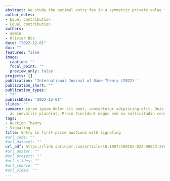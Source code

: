 ```yaml
---
abstract: We study the optimal entry fee in a symmetric private value first-price auction with signaling, in which the participation decisions and the auction outcome are used by an outside observer to infer the bidders’ types. We show that this auction has a unique fully separating equilibrium bidding function. When the bidders’ sensibility for the signaling concern is sufficiently strong, the expected revenue maximizing entry fee is the maximal fee that guarantees full participation. The larger is the bidder’s sensibility, the higher is the optimal participation.
author_notes:
- Equal contribution
- Equal contribution
authors:
- admin
- Olivier Bos
date: "2022-12-01"
doi: ""
featured: false
image:
  caption: ''
  focal_point: ""
  preview_only: false
projects: []
publication: 'International Journal of Game Theory (2022) '
publication_short: ""
publication_types:
- "2"
publishDate: "2022-12-01"
slides: ""
summary: Lorem ipsum dolor sit amet, consectetur adipiscing elit. Duis posuere tellus
  ac convallis placerat. Proin tincidunt magna sed ex sollicitudin condimentum.
tags:
- Auction Theory
- Signaling
title: Entry in first-price auctions with signaling
#url_code: ""
#url_dataset: ""
url_pdf: https://link.springer.com/article/10.1007/s00182-022-00823-2#citeas
#url_poster: ""
#url_project: ""
#url_slides: ""
#url_source: ""
#url_video: ""
---
```



